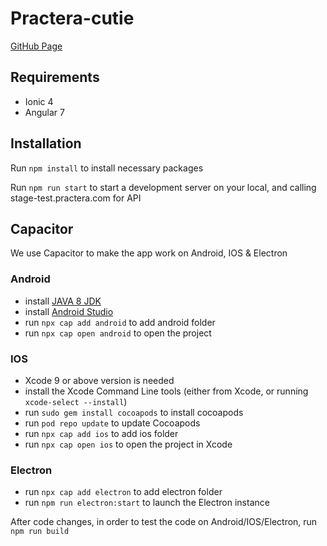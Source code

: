 # Practera-cutie

[GitHub Page](https://intersective.github.io/cutie/)

## Requirements

- Ionic 4
- Angular 7

## Installation

Run `npm install` to install necessary packages

Run `npm run start` to start a development server on your local, and calling stage-test.practera.com for API

## Capacitor

We use Capacitor to make the app work on Android, IOS & Electron


### Android
 - install [JAVA 8 JDK](https://www.oracle.com/technetwork/java/javaee/downloads/jdk8-downloads-2133151.html)
 - install [Android Studio](https://developer.android.com/studio/index.html)
 - run `npx cap add android` to add android folder
 - run `npx cap open android` to open the project

### IOS
 - Xcode 9 or above version is needed
 - install the Xcode Command Line tools (either from Xcode, or running `xcode-select --install`)
 - run `sudo gem install cocoapods` to install cocoapods
 - run `pod repo update` to update Cocoapods
 - run `npx cap add ios` to add ios folder
 - run `npx cap open ios` to open the project in Xcode

### Electron
 - run `npx cap add electron` to add electron folder
 - run `npm run electron:start` to launch the Electron instance

After code changes, in order to test the code on Android/IOS/Electron, run `npm run build`
